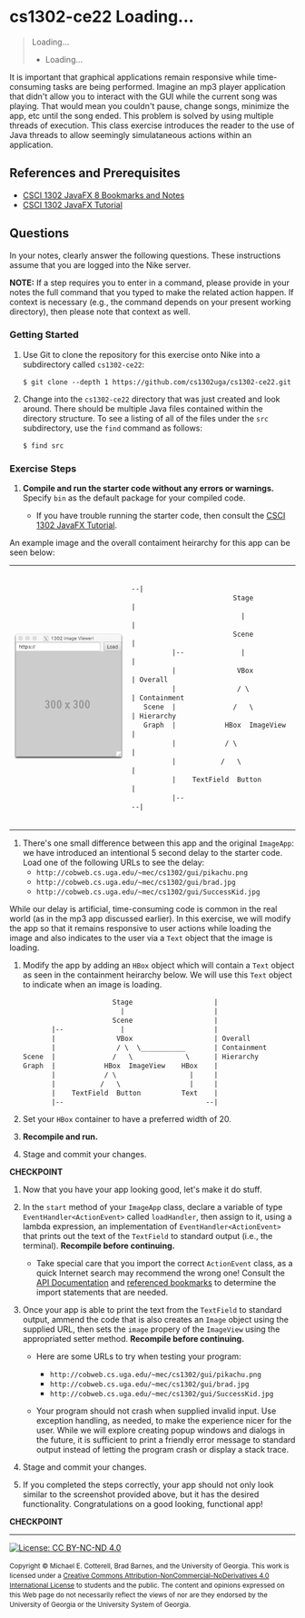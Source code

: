 # cs1302-ce22 Loading...

> Loading...
>
>
> - Loading...

It is important that graphical applications remain responsive while time-consuming tasks
are being performed. Imagine an mp3 player application that didn't allow you to interact
with the GUI while the current song was playing. That would mean you couldn't pause,
change songs, minimize the app, etc until the song ended. This problem is solved by using
multiple threads of execution. This class exercise introduces the reader to the use of
Java threads to allow seemingly simulataneous actions within an application.

## References and Prerequisites

* [CSCI 1302 JavaFX 8 Bookmarks and Notes](http://cobweb.cs.uga.edu/~mec/cs1302/gui/)
* [CSCI 1302 JavaFX Tutorial](https://github.com/cs1302uga/cs1302-tutorials/blob/master/javafx/javafx.md)

## Questions

In your notes, clearly answer the following questions. These instructions assume that you are 
logged into the Nike server. 

**NOTE:** If a step requires you to enter in a command, please provide in your notes the full 
command that you typed to make the related action happen. If context is necessary (e.g., the 
command depends on your present working directory), then please note that context as well.

### Getting Started

1. Use Git to clone the repository for this exercise onto Nike into a subdirectory called `cs1302-ce22`:

   ```
   $ git clone --depth 1 https://github.com/cs1302uga/cs1302-ce22.git
   ```

1. Change into the `cs1302-ce22` directory that was just created and look around. There should be
   multiple Java files contained within the directory structure. To see a listing of all of the 
   files under the `src` subdirectory, use the `find` command as follows:
   
   ```
   $ find src
   ```
### Exercise Steps

1. **Compile and run the starter code without any errors or warnings.**
   Specify `bin` as the default package for your compiled code.
   
   * If you have trouble running the starter code, then consult the 
     [CSCI 1302 JavaFX Tutorial](https://github.com/cs1302uga/cs1302-tutorials/blob/master/javafx/javafx.md).
     
An example image and the overall contaiment heirarchy for this app can be seen below:

<table>
   <tr>
      <td><img src="https://github.com/cs1302uga/cs1302-ce19/blob/master/ScreenShot.png?raw=true" width=300>
</td>
      <td><pre><code>                                        --|
                         Stage            |
                           |              |
                         Scene            |
          |--              |              |
          |               VBox            | Overall
          |               / \             | Containment
   Scene  |              /   \            | Hierarchy
   Graph  |            HBox  ImageView    |
          |            / \                |
          |           /   \               |
          |    TextField  Button          |
          |--                           --|
   </code></pre></td>
   </tr>
   </table>

1. There's one small difference between this app and the original `ImageApp`: we have 
   introduced an intentional 5 second delay to the starter code. Load one of the following
   URLs to see the delay:
     * `http://cobweb.cs.uga.edu/~mec/cs1302/gui/pikachu.png`
     * `http://cobweb.cs.uga.edu/~mec/cs1302/gui/brad.jpg`
     * `http://cobweb.cs.uga.edu/~mec/cs1302/gui/SuccessKid.jpg`
 
While our delay is artificial, time-consuming code is common in the real world (as in the mp3 app 
discussed earlier). In this exercise, we will modify the app so that it remains responsive to user
actions while loading the image and also indicates to the user via a `Text` object that the image is
loading.

1. Modify the app by adding an `HBox` object which will contain a `Text` object as seen in the
   containment heirarchy below. We will use this `Text` object to indicate when an image is loading.
   
   ```                                            --|
                         Stage                    |
                           |                      |
                         Scene                    |
          |--              |                      |
          |               VBox                    | Overall
          |               / \  \___________       | Containment
   Scene  |              /   \             \      | Hierarchy
   Graph  |            HBox  ImageView    HBox    |
          |            / \                  |     |
          |           /   \                 |     |
          |    TextField  Button          Text    |
          |--                                   --|        
   ```          

1. Set your `HBox` container to have a preferred width of 20.
   
1. **Recompile and run.**

1. Stage and commit your changes.

**CHECKPOINT**

1. Now that you have your app looking good, let's make it do stuff. 

1. In the `start` method of your `ImageApp` class, declare a variable
   of type `EventHandler<ActionEvent>` called `loadHandler`, then assign
   to it, using a lambda expression, an implementation of
   `EventHandler<ActionEvent>` that prints out the text of the
   `TextField` to standard output (i.e., the terminal).
   **Recompile before continuing.**
   
   * Take special care that you import the correct `ActionEvent` class,
     as a quick Internet search may recommend the wrong one!
     Consult the 
     [API Documentation](https://docs.oracle.com/javase/8/javafx/api/toc.htm) and 
     [referenced bookmarks](http://cobweb.cs.uga.edu/~mec/cs1302/gui/)
     to determine the import statements that are needed.
     
1. Once your app is able to print the text from the `TextField` to 
   standard output, ammend the code that is also creates an `Image`
   object using the supplied URL, then sets the `image` propery of
   the `ImageView` using the appropriated setter method.
   **Recompile before continuing.**
   
   * Here are some URLs to try when testing your program:
   
     * `http://cobweb.cs.uga.edu/~mec/cs1302/gui/pikachu.png`
     * `http://cobweb.cs.uga.edu/~mec/cs1302/gui/brad.jpg`
     * `http://cobweb.cs.uga.edu/~mec/cs1302/gui/SuccessKid.jpg`
   
   * Your program should not crash when supplied invalid input. Use
     exception handling, as needed, to make the experience nicer
     for the user. While we will explore creating popup windows
     and dialogs in the future, it is sufficient to print a friendly
     error message to standard output instead of letting the
     program crash or display a stack trace.
     
1. Stage and commit your changes.

1. If you completed the steps correctly, your app should not only look 
   similar to the screenshot provided above, but it has the desired
   functionality. Congratulations on a good looking, functional app!
        
**CHECKPOINT**
   
<hr/>

[![License: CC BY-NC-ND 4.0](https://img.shields.io/badge/License-CC%20BY--NC--ND%204.0-lightgrey.svg)](http://creativecommons.org/licenses/by-nc-nd/4.0/)

<small>
Copyright &copy; Michael E. Cotterell, Brad Barnes, and the University of Georgia.
This work is licensed under a <a rel="license" href="http://creativecommons.org/licenses/by-nc-nd/4.0/">Creative Commons Attribution-NonCommercial-NoDerivatives 4.0 International License</a> to students and the public.
The content and opinions expressed on this Web page do not necessarily reflect the views of nor are they endorsed by the University of Georgia or the University System of Georgia.
</small>
